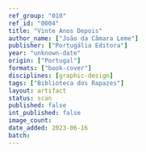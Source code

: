 ```yaml
---
ref_group: "010"
ref_id: "0004"
title: "Vinte Anos Depois"
author_name: ["João da Câmara Leme"]
publisher: ["Portugália Editora"]
year: "unknown-date"
origin: ["Portugal"]
formats: ["book-cover"]
disciplines: [graphic-design]
tags: ["Biblioteca dos Rapazes"]
layout: artifact
status: scan
published: false
int_published: false
image_count:
date_added: 2023-06-16
batch:
---
```

